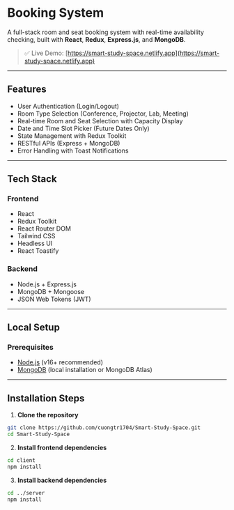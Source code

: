# Booking System

A full-stack room and seat booking system with real-time availability checking, built with **React**, **Redux**, **Express.js**, and **MongoDB**.

> ✅ Live Demo: [https://smart-study-space.netlify.app](https://smart-study-space.netlify.app)

---

## Features

- User Authentication (Login/Logout)
- Room Type Selection (Conference, Projector, Lab, Meeting)
- Real-time Room and Seat Selection with Capacity Display
- Date and Time Slot Picker (Future Dates Only)
- State Management with Redux Toolkit
- RESTful APIs (Express + MongoDB)
- Error Handling with Toast Notifications

---

## Tech Stack

### Frontend
- React
- Redux Toolkit
- React Router DOM
- Tailwind CSS
- Headless UI
- React Toastify

### Backend
- Node.js + Express.js
- MongoDB + Mongoose
- JSON Web Tokens (JWT)

---

## Local Setup

### Prerequisites
- [Node.js](https://nodejs.org/) (v16+ recommended)
- [MongoDB](https://www.mongodb.com/) (local installation or MongoDB Atlas)

---

## Installation Steps

1. **Clone the repository**

```bash
git clone https://github.com/cuongtr1704/Smart-Study-Space.git
cd Smart-Study-Space
```

2. **Install frontend dependencies**

```bash
cd client
npm install
```

3. **Install backend dependencies**

```bash
cd ../server
npm install
```

